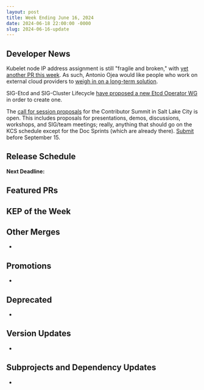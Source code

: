 ```yaml
---
layout: post
title: Week Ending June 16, 2024
date: 2024-06-18 22:00:00 -0000
slug: 2024-06-16-update
---
```


## Developer News

Kubelet node IP address assignment is still "fragile and broken," with [yet another PR this week](https://github.com/kubernetes/kubernetes/pull/125337).  As such, Antonio Ojea would like people who work on external cloud providers to [weigh in on a long-term solution](https://docs.google.com/document/d/1mqdVLQHIYjrzjy8Hq-FMysthHRL7ht0guk2uWI0FxKM/edit#heading=h.97ewrhxwu05m).

SIG-Etcd and SIG-Cluster Lifecycle [have proposed a new Etcd Operator WG](https://groups.google.com/a/kubernetes.io/g/dev/c/L1TgHxIkW_o) in order to create one.

The [call for session proposals](https://www.kubernetes.dev/events/2024/kcsna/schedule/) for the Contributor Summit in Salt Lake City is open.  This includes proposals for presentations, demos, discussions, workshops, and SIG/team meetings; really, anything that should go on the KCS schedule except for the Doc Sprints (which are already there).  [Submit](https://forms.gle/JFPpZ2AnCRRhbwQ6A) before September 15. 

## Release Schedule

**Next Deadline:**


## Featured PRs


## KEP of the Week


## Other Merges

*

## Promotions

*

## Deprecated

*

## Version Updates

*

## Subprojects and Dependency Updates

*
